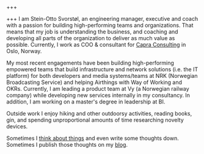 +++

+++
I am Stein-Otto Svorstøl, an engineering manager, executive and coach with a passion for building high-performing teams and organizations. That means that my job is understanding the business, and coaching and developing all parts of the organization to deliver as much value as possible. Currently, I work as COO & consultant for [Capra Consulting](https://capraconsulting.no) in Oslo, Norway.

My most recent engagements have been building high-performing empowered teams that build infrastructure and network solutions (i.e. the IT platform) for both developers and media systems/teams at NRK (Norwegian Broadcasting Service) and helping Airthings with Way of Working and OKRs. Currently, I am leading a product team at Vy (a Norwegian railway company) while developing new services internally in my consultancy. In addition, I am working on a master's degree in leadership at BI.

Outside work I enjoy hiking and other outdoorsy activities, reading books, gin, and spending unproportional amounts of time researching novelty devices.

Sometimes I [think about things](https://www.youtube.com/watch?v=VFZNvj-HfBU) and even write some thoughts down. Sometimes I publish those thoughts on my [blog](/blog).
